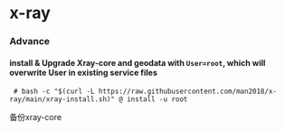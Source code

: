 # x-ray

### Advance
#### install & Upgrade Xray-core and geodata with <code>User=root</code>, which will overwrite User in existing service files

```
 # bash -c "$(curl -L https://raw.githubusercontent.com/man2018/x-ray/main/xray-install.sh)" @ install -u root
 ```

备份xray-core
